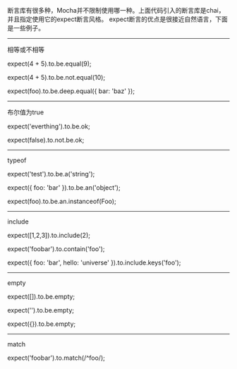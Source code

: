 断言库有很多种，Mocha并不限制使用哪一种。上面代码引入的断言库是chai，并且指定使用它的expect断言风格。
expect断言的优点是很接近自然语言，下面是一些例子。

- - -

相等或不相等

expect(4 + 5).to.be.equal(9);

expect(4 + 5).to.be.not.equal(10);

expect(foo).to.be.deep.equal({ bar: 'baz' });

- - -

布尔值为true

expect('everthing').to.be.ok;

expect(false).to.not.be.ok;

- - -

typeof

expect('test').to.be.a('string');

expect({ foo: 'bar' }).to.be.an('object');

expect(foo).to.be.an.instanceof(Foo);

- - -

include

expect([1,2,3]).to.include(2);

expect('foobar').to.contain('foo');

expect({ foo: 'bar', hello: 'universe' }).to.include.keys('foo');

- - -

empty

expect([]).to.be.empty;

expect('').to.be.empty;

expect({}).to.be.empty;

- - -

match

expect('foobar').to.match(/^foo/);